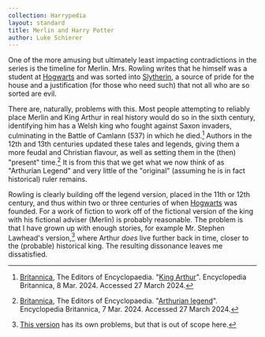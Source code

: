 ```yaml
---
collection: Harrypedia
layout: standard
title: Merlin and Harry Potter
author: Luke Schierer
---
```


One of the more amusing but ultimately least impacting contradictions in the series is the timeline for Merlin. Mrs. Rowling writes that he himself was a student at [Hogwarts] and was sorted into [Slytherin], a source of pride for the
house and a justification (for those who need such) that not all who are so sorted are evil.

There are, naturally, problems with this. Most people attempting to reliably place Merlin and King Arthur in real history would do so in the sixth century, identifying him has a Welsh king who fought against Saxon invaders, culminating in the Battle of Camlann (537) in which he died.[^230327-1] Authors in the 12th and 13th centuries updated these tales and legends, giving them a more feudal and Christian flavour, as well as setting them in the (then) "present" time.[^240327-2] It is from this that we get what we now think of as "Arthurian Legend" and very little of the "original" (assuming he is in fact historical) ruler remains.

Rowling is clearly building off the legend version, placed in the 11th or 12th century, and thus within two or three centuries of when [Hogwarts] was founded. For a work of fiction to work off of the fictional version of the king with his fictional adviser (Merlin) is probably reasonable. The problem is that I have grown up with enough stories, for example Mr. Stephen Lawhead's version,[^240327-3] where Arthur _does_ live further back in time, closer to the (probable) historical king. The resulting dissonance leaves me dissatisfied.

[Hogwarts]: /Harrypedia/hogwarts/
[Slytherin]: /Harrypedia/hogwarts/slytherin/

[^230327-1]:
    [Britannica], The Editors of Encyclopaedia.
    "[King Arthur](https://www.britannica.com/topic/King-Arthur)". Encyclopedia Britannica, 8 Mar. 2024. Accessed 27 March 2024.

[^240327-2]:
    [Britannica], The Editors of Encyclopaedia.
    "[Arthurian legend](https://www.britannica.com/topic/Arthurian-legend)". Encyclopedia Britannica, 7 Mar. 2024. Accessed 27 March 2024.

[Britannica]: https://www.britannica.com

[^240327-3]: [This version](https://www.librarything.com/work/55555) has its own problems, but that is out of scope here.

